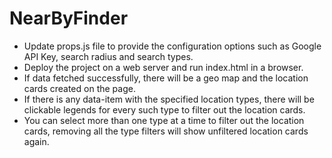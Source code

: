 # NearByFinder

- Update props.js file to provide the configuration options such as Google API Key, search radius and search types.
- Deploy the project on a web server and run index.html in a browser.
- If data fetched successfully, there will be a geo map and the location cards created on the page.
- If there is any data-item with the specified location types, there will be clickable legends for every such type to filter out the location cards.
- You can select more than one type at a time to filter out the location cards, removing all the type filters will show unfiltered location cards again.

